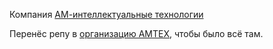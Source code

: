 Компания [АМ-интеллектуальные технологии](https://am-tech.io)

Перенёс репу в [организацию АМТЕХ](https://github.com/AMTECH-dev/shkar), чтобы было всё там.
